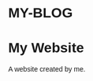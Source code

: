 # MY-BLOG
<!DOCTYPE html>
<html lang="en">
<head>
<title>Page Title</title>
<meta charset="UTF-8">
<meta name="viewport" content="width=device-width, initial-scale=1">
<style>
body {
    font-family: Arial, Helvetica, sans-serif;
}
</style>
</head>
<body>

<h1>My Website</h1>
<p>A website created by me.</p>

</body>
</html>
